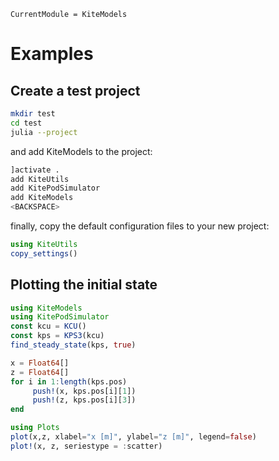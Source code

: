 ```@meta
CurrentModule = KiteModels
```
# Examples

## Create a test project
```bash
mkdir test
cd test
julia --project
```
and add KiteModels to the project:
```julia
]activate .
add KiteUtils
add KitePodSimulator
add KiteModels
<BACKSPACE>
```
finally, copy the default configuration files to your new project:
```julia
using KiteUtils
copy_settings()
```

## Plotting the initial state
```julia
using KiteModels
using KitePodSimulator
const kcu = KCU()
const kps = KPS3(kcu)
find_steady_state(kps, true)

x = Float64[] 
z = Float64[]
for i in 1:length(kps.pos)
     push!(x, kps.pos[i][1])
     push!(z, kps.pos[i][3])
end  

using Plots
plot(x,z, xlabel="x [m]", ylabel="z [m]", legend=false)
plot!(x, z, seriestype = :scatter)
```
